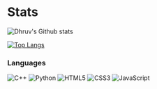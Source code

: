 
# Stats
![Dhruv's Github stats](https://github-readme-stats.vercel.app/api?username=P-Dhruv20&show_icons=true&theme=radical)
<a href="https://github.com/P-Dhruv20">
  
[![Top Langs](https://github-readme-stats.vercel.app/api/top-langs/?username=P-Dhruv20&layout=compact&theme=radical)](https://github.com/P-Dhruv20)

  
 ### Languages
![C++](https://img.shields.io/badge/c++-%2300599C.svg?style=for-the-badge&logo=c%2B%2B&logoColor=white)
![Python](https://img.shields.io/badge/python-3670A0?style=for-the-badge&logo=python&logoColor=ffdd54)
![HTML5](https://img.shields.io/badge/html5-%23E34F26.svg?style=for-the-badge&logo=html5&logoColor=white)
![CSS3](https://img.shields.io/badge/css3-%231572B6.svg?style=for-the-badge&logo=css3&logoColor=white)
![JavaScript](https://img.shields.io/badge/javascript-%23323330.svg?style=for-the-badge&logo=javascript&logoColor=%23F7DF1E)
